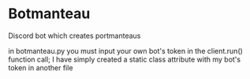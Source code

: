 # Botmanteau
Discord bot which creates portmanteaus

in botmanteau.py you must input your own bot's token in the client.run() function call; I have simply created a static class attribute with my bot's token in another file
